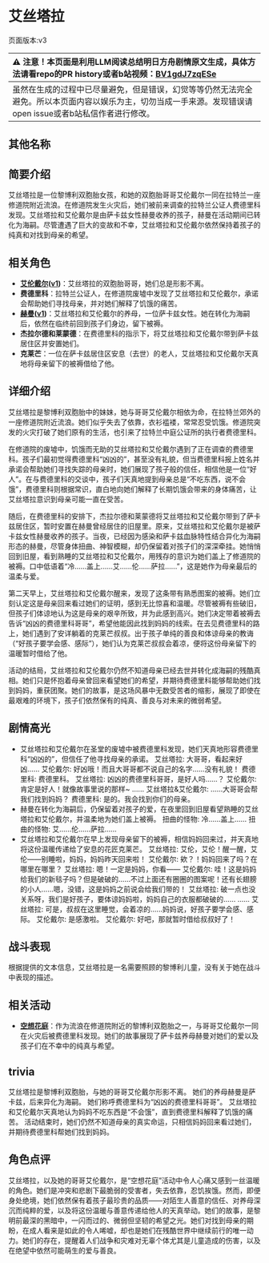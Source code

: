 # 艾丝塔拉
页面版本:v3
 

| :warning: 注意！本页面是利用LLM阅读总结明日方舟剧情原文生成，具体方法请看repo的PR history或者b站视频：[BV1gdJ7zqESe](https://www.bilibili.com/video/BV1gdJ7zqESe/)         |
|:----------------------------|
| 虽然在生成的过程中已尽量避免，但是错误，幻觉等等仍然无法完全避免。所以本页面内容以娱乐为主，切勿当成一手来源。发现错误请open issue或者b站私信作者进行修改。|



## 其他名称

## 简要介绍
艾丝塔拉是一位黎博利双胞胎女孩，和她的双胞胎哥哥艾伦戴尔一同在拉特兰一座修道院附近流浪。在修道院发生火灾后，她们被前来调查的拉特兰公证人费德里科发现。艾丝塔拉和艾伦戴尔是由萨卡兹女性赫曼收养的孩子，赫曼在活动期间已转化为海嗣。尽管遭遇了巨大的变故和不幸，艾丝塔拉和艾伦戴尔依然保持着孩子的纯真和对找到母亲的希望。
## 相关角色
-   **[艾伦戴尔](extended_char_ai_lun_dai_er.md)([v1](../chars/extended_char_ai_lun_dai_er.md))**：艾丝塔拉的双胞胎哥哥，她们总是形影不离。
-   **费德里科**：拉特兰公证人，在修道院废墟中发现了艾丝塔拉和艾伦戴尔，承诺会帮助她们寻找母亲，并对她们解释了饥饿的痛苦。
-   **[赫曼](extended_char_he_man.md)([v1](../chars/extended_char_he_man.md))**：艾丝塔拉和艾伦戴尔的养母，一位萨卡兹女性。她在转化为海嗣后，依然在临终前回到孩子们身边，留下被褥。
-   **杰拉尔德和莱蒙德**：在费德里科的指示下，将艾丝塔拉和艾伦戴尔带到萨卡兹居住区并安置她们。
-   **克莱芒**：一位在萨卡兹居住区安息（去世）的老人，艾丝塔拉和艾伦戴尔天真地将母亲留下的被褥借给了他。
## 详细介绍
艾丝塔拉是黎博利双胞胎中的妹妹，她与哥哥艾伦戴尔相依为命，在拉特兰郊外的一座修道院附近流浪。她们似乎失去了依靠，衣衫褴褛，常常忍受饥饿。修道院突发的火灾打破了她们原有的生活，也引来了拉特兰中庭公证所的执行者费德里科。

在修道院的废墟中，饥饿而无助的艾丝塔拉和艾伦戴尔遇到了正在调查的费德里科。孩子们最初觉得费德里科“凶凶的”，甚至没有礼貌，但当费德里科报上姓名并承诺会帮助她们寻找失踪的母亲时，她们展现了孩子般的信任，相信他是一位“好人”。在与费德里科的交谈中，孩子们天真地提到母亲总是“不吃东西，说不会饿”，费德里科则根据常识，直白地向她们解释了长期饥饿会带来的身体痛苦，让艾丝塔拉意识到母亲可能一直在受苦。

随后，在费德里科的安排下，杰拉尔德和莱蒙德将艾丝塔拉和艾伦戴尔带到了萨卡兹居住区，暂时安置在赫曼曾经居住的旧屋里。原来，艾丝塔拉和艾伦戴尔是被萨卡兹女性赫曼收养的孩子。当夜，已经因为感染和萨卡兹血脉特性结合异化为海嗣形态的赫曼，尽管身体扭曲、神智模糊，却仍保留着对孩子们的深深牵挂。她悄悄回到旧屋，看到熟睡的艾丝塔拉和艾伦戴尔，用残存的意识为她们盖上了修道院的被褥。口中低语着“冷......盖上......艾......伦......萨拉......”，这是她作为母亲最后的温柔与爱。

第二天早上，艾丝塔拉和艾伦戴尔醒来，发现了这条带有熟悉图案的被褥。她们立刻认定这是母亲回来看过她们的证明，感到无比惊喜和温暖。尽管被褥有些破旧，但孩子们体谅地认为这是母亲的艰辛所致，并为此感到高兴。她们决定带着被褥去告诉“凶凶的费德里科哥哥”，希望他能因此找到妈妈的线索。在去见费德里科的路上，她们遇到了安详躺着的克莱芒叔叔。出于孩子单纯的善良和体谅母亲的教诲（“好孩子要学会感、感际”），她们认为克莱芒叔叔会着凉，便将这份母亲留下的温暖暂时借给了他。

活动的结局，艾丝塔拉和艾伦戴尔仍然不知道母亲已经去世并转化成海嗣的残酷真相。她们只是怀抱着母亲曾回来看望她们的希望，并期待费德里科能够帮助她们找到妈妈，重获团聚。她们的故事，是这场风暴中无数受苦者的缩影，展现了即使在最艰难的环境下，孩子们依然保有的纯真、善良与对未来的微弱希望。
## 剧情高光
*   艾丝塔拉和艾伦戴尔在圣堂的废墟中被费德里科发现，她们天真地形容费德里科“凶凶的”，但信任了他寻找母亲的承诺。
    艾丝塔拉: 大哥哥，看起来好凶......
    艾伦戴尔: 好凶哦！而且大哥哥都不说自己的名字......没有礼貌！
    费德里科: 费德里科。
    艾丝塔拉: 凶凶的费德里科哥哥，是好人吗......？
    艾伦戴尔: 肯定是好人！就像故事里说的那样~
    ......
    艾丝塔拉&艾伦戴尔: ......大哥哥会帮我们找到妈妈？
    费德里科: 是的。我会找到你们的母亲。
*   赫曼在转化为海嗣后，仍保留着对孩子的爱，在夜里回到旧屋看望熟睡的艾丝塔拉和艾伦戴尔，并温柔地为她们盖上被褥。
    扭曲的怪物: 冷......盖上......
    扭曲的怪物: 艾......伦......萨拉......
*   艾丝塔拉和艾伦戴尔在早上发现母亲留下的被褥，相信妈妈回来过，并天真地将这份温暖传递给了安息的花匠克莱芒。
    艾丝塔拉: 艾伦，艾伦！醒一醒，艾伦——别睡啦，妈妈，妈妈昨天回来啦！
    艾伦戴尔: 欸？！妈妈回来了吗？在哪里在哪里？
    艾丝塔拉: 嗯！一定是妈妈，你看——
    艾伦戴尔: 哇！这是妈妈给我们的新毯子吗？但是破破的......不过上面还有圈圈的图案呢！还有长翅膀的小人......嗯，没错，这是妈妈之前说会给我们带的！
    艾丝塔拉: 破一点也没关系呀，我们是好孩子，要体谅妈妈啦，妈妈自己的衣服都破破的......
    ......
    艾丝塔拉: 可是，叔叔在这里睡觉，会着凉的......妈妈说，好孩子要学会感、感际。
    艾伦戴尔: 是感激啦。
    艾伦戴尔: 好吧，那就暂时借给叔叔好了！
## 战斗表现
根据提供的文本信息，艾丝塔拉是一名需要照顾的黎博利儿童，没有关于她在战斗中表现的描述。
## 相关活动
-   **[空想花庭](../stories/act26side.md)**：作为流浪在修道院附近的黎博利双胞胎之一，与哥哥艾伦戴尔一同在火灾后被费德里科发现。她们的故事展现了萨卡兹养母赫曼对她们的爱以及孩子们在不幸中的纯真与希望。
## trivia
艾丝塔拉是黎博利双胞胎，与她的哥哥艾伦戴尔形影不离。
她们的养母赫曼是萨卡兹，后来异化为海嗣。
她们称呼费德里科为“凶凶的费德里科哥哥”。
艾丝塔拉和艾伦戴尔天真地认为妈妈不吃东西是“不会饿”，直到费德里科解释了饥饿的痛苦。
活动结束时，她们仍然不知道母亲的真实命运，只相信妈妈回来看过她们，并期待费德里科帮她们找到妈妈。
## 角色点评
艾丝塔拉，以及她的哥哥艾伦戴尔，是“空想花庭”活动中令人心痛又感到一丝温暖的角色。她们是冲突和悲剧下最脆弱的受害者，失去依靠，忍饥挨饿。然而，即便身处绝境，她们依然保有着孩子最珍贵的品质——对陌生人善意的信任、对养母深沉而纯粹的爱，以及将这份温暖与善意传递给他人的天真举动。她们的故事，是黎明前最深的黑暗中，一闪而过的、微弱但坚韧的希望之光。她们对找到母亲的期盼，在成人看来是如此的令人唏嘘，却也是她们在残酷世界中继续前行的唯一动力。她们的存在，提醒着人们战争和灾难对无辜个体尤其是儿童造成的伤害，以及在绝望中依然可能萌生的爱与善良。